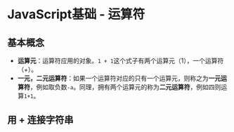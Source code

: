 # JavaScript基础 - 运算符
## 基本概念
- **运算元**：运算符应用的对象。`1 + 1`这个式子有两个运算元（1），一个运算符（+）。
- **一元，二元运算符**：如果一个运算符对应的只有一个运算元，则称之为**一元运算符**，例如取负数`-a`。同理，拥有两个运算元的称为**二元运算符**，例如四则运算`1+1`。

## 用 + 连接字符串
